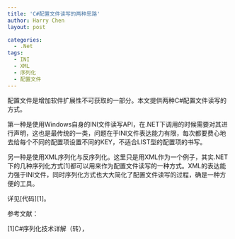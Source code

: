 ```yaml
---
title: 'C#配置文件读写的两种思路'
author: Harry Chen
layout: post

categories:
  - .Net
tags:
  - INI
  - XML
  - 序列化
  - 配置文件
---
```


  配置文件是增加软件扩展性不可获取的一部分。本文提供两种C#配置文件读写的方式。

  第一种是使用Windows自身的INI文件读写API，在.NET下调用的时候需要对其进行声明，这也是最传统的一类，问题在于INI文件表达能力有限，每次都要费心地去给每个不同的配置项设置不同的KEY，不适合LIST型的配置项的书写。

  另一种是使用XML序列化与反序列化。这里只是用XML作为一个例子，其实.NET下的几种序列化方式[1]都可以用来作为配置文件读写的一种方式。XML的表达能力强于INI文件，同时序列化方式也大大简化了配置文件读写的过程，确是一种方便的工具。

  详见[代码][1]。

参考文献：

 [1]C#序列化技术详解（转），


